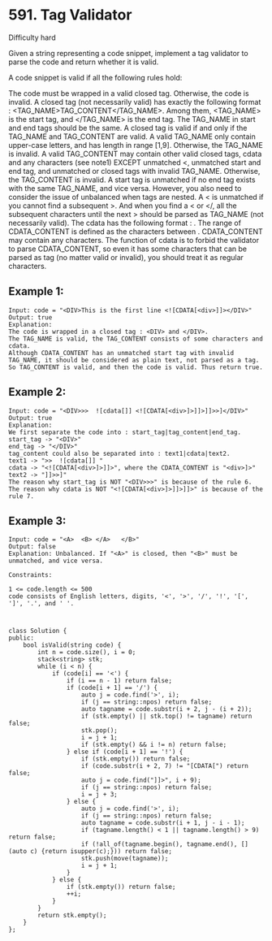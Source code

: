 # 591. Tag Validator
Difficulty hard

Given a string representing a code snippet, implement a tag validator to parse the code and return whether it is valid.

A code snippet is valid if all the following rules hold:

The code must be wrapped in a valid closed tag. Otherwise, the code is invalid.
A closed tag (not necessarily valid) has exactly the following format : <TAG_NAME>TAG_CONTENT</TAG_NAME>. Among them, <TAG_NAME> is the start tag, and </TAG_NAME> is the end tag. The TAG_NAME in start and end tags should be the same. A closed tag is valid if and only if the TAG_NAME and TAG_CONTENT are valid.
A valid TAG_NAME only contain upper-case letters, and has length in range [1,9]. Otherwise, the TAG_NAME is invalid.
A valid TAG_CONTENT may contain other valid closed tags, cdata and any characters (see note1) EXCEPT unmatched <, unmatched start and end tag, and unmatched or closed tags with invalid TAG_NAME. Otherwise, the TAG_CONTENT is invalid.
A start tag is unmatched if no end tag exists with the same TAG_NAME, and vice versa. However, you also need to consider the issue of unbalanced when tags are nested.
A < is unmatched if you cannot find a subsequent >. And when you find a < or </, all the subsequent characters until the next > should be parsed as TAG_NAME (not necessarily valid).
The cdata has the following format : <![CDATA[CDATA_CONTENT]]>. The range of CDATA_CONTENT is defined as the characters between <![CDATA[ and the first subsequent ]]>.
CDATA_CONTENT may contain any characters. The function of cdata is to forbid the validator to parse CDATA_CONTENT, so even it has some characters that can be parsed as tag (no matter valid or invalid), you should treat it as regular characters.


## Example 1:
```
Input: code = "<DIV>This is the first line <![CDATA[<div>]]></DIV>"
Output: true
Explanation: 
The code is wrapped in a closed tag : <DIV> and </DIV>. 
The TAG_NAME is valid, the TAG_CONTENT consists of some characters and cdata. 
Although CDATA_CONTENT has an unmatched start tag with invalid TAG_NAME, it should be considered as plain text, not parsed as a tag.
So TAG_CONTENT is valid, and then the code is valid. Thus return true.
```


## Example 2:
```
Input: code = "<DIV>>>  ![cdata[]] <![CDATA[<div>]>]]>]]>>]</DIV>"
Output: true
Explanation:
We first separate the code into : start_tag|tag_content|end_tag.
start_tag -> "<DIV>"
end_tag -> "</DIV>"
tag_content could also be separated into : text1|cdata|text2.
text1 -> ">>  ![cdata[]] "
cdata -> "<![CDATA[<div>]>]]>", where the CDATA_CONTENT is "<div>]>"
text2 -> "]]>>]"
The reason why start_tag is NOT "<DIV>>>" is because of the rule 6.
The reason why cdata is NOT "<![CDATA[<div>]>]]>]]>" is because of the rule 7.
```


## Example 3:
```
Input: code = "<A>  <B> </A>   </B>"
Output: false
Explanation: Unbalanced. If "<A>" is closed, then "<B>" must be unmatched, and vice versa.
```


```
Constraints:

1 <= code.length <= 500
code consists of English letters, digits, '<', '>', '/', '!', '[', ']', '.', and ' '.
```


#
```
class Solution {
public:
    bool isValid(string code) {
        int n = code.size(), i = 0;
        stack<string> stk;
        while (i < n) {
            if (code[i] == '<') {
                if (i == n - 1) return false;
                if (code[i + 1] == '/') {
                    auto j = code.find('>', i);
                    if (j == string::npos) return false;
                    auto tagname = code.substr(i + 2, j - (i + 2));
                    if (stk.empty() || stk.top() != tagname) return false;
                    stk.pop();
                    i = j + 1;
                    if (stk.empty() && i != n) return false;
                } else if (code[i + 1] == '!') {
                    if (stk.empty()) return false;
                    if (code.substr(i + 2, 7) != "[CDATA[") return false;
                    auto j = code.find("]]>", i + 9);
                    if (j == string::npos) return false;
                    i = j + 3;
                } else {
                    auto j = code.find('>', i);
                    if (j == string::npos) return false;
                    auto tagname = code.substr(i + 1, j - i - 1);
                    if (tagname.length() < 1 || tagname.length() > 9) return false;
                    if (!all_of(tagname.begin(), tagname.end(), [](auto c) {return isupper(c);})) return false;
                    stk.push(move(tagname));
                    i = j + 1;
                }
            } else {
                if (stk.empty()) return false;
                ++i;
            }
        }
        return stk.empty();
    }
};
```